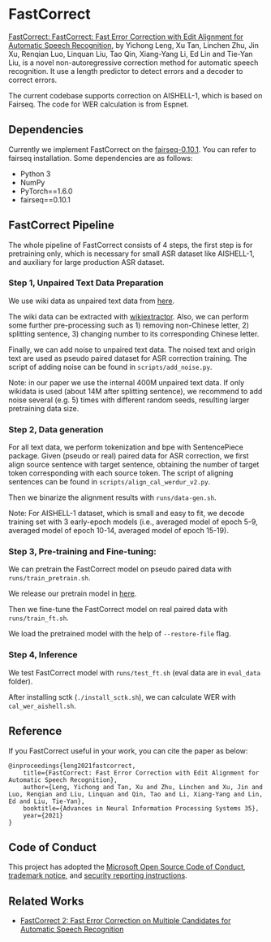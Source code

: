 # FastCorrect


[FastCorrect: FastCorrect: Fast Error Correction with Edit Alignment for Automatic Speech Recognition](https://arxiv.org/abs/2105.03842), by Yichong Leng, Xu Tan, Linchen Zhu, Jin Xu, Renqian Luo, Linquan Liu, Tao Qin, Xiang-Yang Li, Ed Lin and Tie-Yan Liu,
is a novel non-autoregressive correction method for automatic speech recognition. It use a length predictor to detect errors and a decoder to correct errors.

The current codebase supports correction on AISHELL-1, which is based on Fairseq. The code for WER calculation is from Espnet.

## Dependencies
Currently we implement FastCorrect on the [fairseq-0.10.1](https://github.com/pytorch/fairseq/tree/v0.10.1). You can refer to fairseq installation.
Some dependencies are as follows:
- Python 3
- NumPy
- PyTorch==1.6.0
- fairseq==0.10.1

## FastCorrect Pipeline
The whole pipeline of FastCorrect consists of 4 steps, the first step is for pretraining only, which is necessary for small ASR dataset like AISHELL-1,
and auxiliary for large production ASR dataset.

### Step 1, Unpaired Text Data Preparation

We use wiki data as unpaired text data from [here](https://dumps.wikimedia.org/zhwiki/latest/zhwiki-latest-pages-articles.xml.bz2).

The wiki data can be extracted with [wikiextractor](https://github.com/attardi/wikiextractor). Also, we can perform some further pre-processing such as 1) removing non-Chinese letter, 2) splitting sentence, 3) changing number to its corresponding Chinese letter.

Finally, we can add noise to unpaired text data. The noised text and origin text are used as pseudo paired dataset for ASR correction training.
The script of adding noise can be found in `scripts/add_noise.py`.

Note: in our paper we use the internal 400M unpaired text data. If only wikidata is used (about 14M after splitting sentence), we recommend
to add noise several (e.g. 5) times with different random seeds, resulting larger pretraining data size.


### Step 2, Data generation

For all text data, we perform tokenization and bpe with SentencePiece package. Given (pseudo or real) paired data for ASR correction, we first align source sentence with target sentence, obtaining the number of target token corresponding with
each source token. The script of aligning sentences can be found in `scripts/align_cal_werdur_v2.py`.

Then we binarize the alignment results with `runs/data-gen.sh`.

Note: For AISHELL-1 dataset, which is small and easy to fit, we decode training set with 3 early-epoch models (i.e., averaged model of epoch 5-9, averaged model of epoch 10-14, averaged model of epoch 15-19).


### Step 3, Pre-training and Fine-tuning:
We can pretrain the FastCorrect model on pseudo paired data with `runs/train_pretrain.sh`.

We release our pretrain model in [here](https://msramllasc.blob.core.windows.net/modelrelease/fastcorrect_pretrain.pt).

Then we fine-tune the FastCorrect model on real paired data with `runs/train_ft.sh`.

We load the pretrained model with the help of `--restore-file` flag.

### Step 4, Inference

We test FastCorrect model with `runs/test_ft.sh` (eval data are in `eval_data` folder).

After installing sctk (`./install_sctk.sh`), we can calculate WER with `cal_wer_aishell.sh`.


## Reference

If you FastCorrect useful in your work, you can cite the paper as below:

    @inproceedings{leng2021fastcorrect,
        title={FastCorrect: Fast Error Correction with Edit Alignment for Automatic Speech Recognition},
        author={Leng, Yichong and Tan, Xu and Zhu, Linchen and Xu, Jin and Luo, Renqian and Liu, Linquan and Qin, Tao and Li, Xiang-Yang and Lin, Ed and Liu, Tie-Yan},
        booktitle={Advances in Neural Information Processing Systems 35},
        year={2021}
    }

## Code of Conduct
This project has adopted the [Microsoft Open Source Code of Conduct](https://opensource.microsoft.com/codeofconduct),
[trademark notice](https://docs.opensource.microsoft.com/releasing/), and [security reporting instructions](https://docs.opensource.microsoft.com/releasing/maintain/security/).

## Related Works

* [FastCorrect 2: Fast Error Correction on Multiple Candidates for Automatic Speech Recognition](https://arxiv.org/pdf/2109.14420.pdf)

